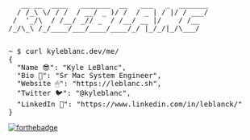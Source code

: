 <pre>
   __ __  ____   _______  __   ___   _  _______
  / /_\ \/ / /  / __/ _ )/ /  / _ | / |/ / ___/
 /  '_/\  / /__/ _// _  / /__/ __ |/    / /__  
/_/\_\ /_/____/___/____/____/_/ |_/_/|_/\___/  
                                                                                    
</pre>

<pre>
~ $ curl kyleblanc.dev/me/
{
  "Name 😎": "Kyle LeBlanc",
  "Bio 🤗": "Sr Mac System Engineer",
  "Website 🖱": "https://leblanc.sh",
  "Twitter 🐦": "@kyleblanc",
  "LinkedIn 📎": "https://www.linkedin.com/in/leblanck/"
}
</pre>

[![forthebadge](https://forthebadge.com/images/badges/powered-by-coffee.svg)](https://www.buymeacoffee.com/kyleblanc)

<!--- ASCII https://patorjk.com/software/taag/#p=display&f=Small%20Slant&t=kYLEBLANC --->
<!--- BADGES https://forthebadge.com --->

